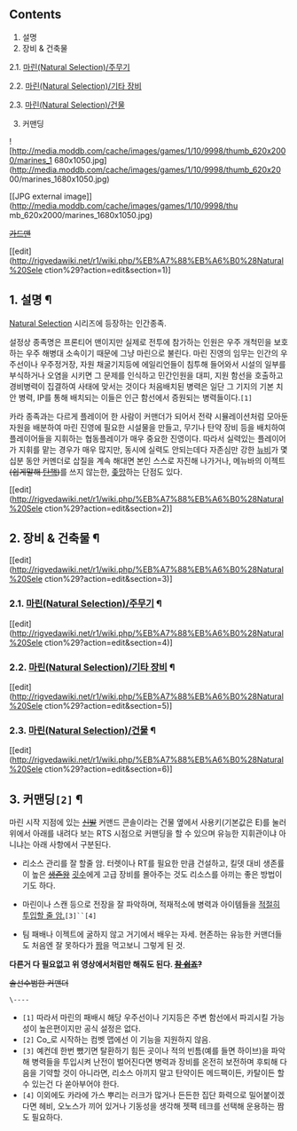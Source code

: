## Contents

    

1. 설명 
2. 장비 & 건축물 
    

2.1. [마린(Natural Selection)/주무기](%EB%A7%88%EB%A6%B0%28Natural%20Selection%29/%EC%A3%BC%EB%AC%B4%EA%B8%B0.md)

2.2. [마린(Natural Selection)/기타 장비](%EB%A7%88%EB%A6%B0%28Natural%20Selection%29/%EA%B8%B0%ED%83%80%20%EC%9E%A5%EB%B9%84.md)

2.3. [마린(Natural Selection)/건물](%EB%A7%88%EB%A6%B0%28Natural%20Selection%29/%EA%B1%B4%EB%AC%BC.md)

3. 커맨딩 

  

![http://media.moddb.com/cache/images/games/1/10/9998/thumb_620x2000/marines_1
680x1050.jpg](http://media.moddb.com/cache/images/games/1/10/9998/thumb_620x20
00/marines_1680x1050.jpg)

[[JPG external image]](http://media.moddb.com/cache/images/games/1/10/9998/thu
mb_620x2000/marines_1680x1050.jpg)

  
<del>[가드맨](%EA%B0%80%EB%93%9C%EB%A7%A8.md)</del>

[[edit](http://rigvedawiki.net/r1/wiki.php/%EB%A7%88%EB%A6%B0%28Natural%20Sele
ction%29?action=edit&section=1)]

## 1. 설명 ¶

[Natural Selection](Natural%20Selection.md) 시리즈에 등장하는 인간종족.

  

설정상 종족명은 프론티어 맨이지만 실제로 전투에 참가하는 인원은 우주 개척민을 보호하는 우주 해병대 소속이기 때문에 그냥 마린으로 불린다.
마린 진영의 임무는 인간의 우주선이나 우주정거장, 자원 채굴기지등에 에일리언들이 침투해 들어와서 시설의 일부를 부식하거나 오염을 시키면 그
문제를 인식하고 민간인원을 대피, 지원 함선을 호출하고 경비병력이 집결하여 사태에 맞서는 것이다 처음배치된 병력은 일단 그 기지의 기본 치안
병력, IP를 통해 배치되는 이들은 인근 함선에서 증원되는 병력들이다.`[1]`

  

카라 종족과는 다르게 플레이어 한 사람이 커맨더가 되어서 전략 시뮬레이션처럼 모아둔 자원을 배분하여 마린 진영에 필요한 시설물을 만들고,
무기나 탄약 장비 등을 배치하여 플레이어들을 지휘하는 협동플레이가 매우 중요한 진영이다. 따라서 실력있는 플레이어가 지휘를 맡는 경우가 매우
많지만, 동시에 실력도 안되는데다 자존심만 강한 [뉴비](%EB%89%B4%EB%B9%84.md)가 몇십분 동안 커멘더로 삽질을 계속
해대면 본인 스스로 자진해 나가거나, 메뉴바의 이젝트<del>(쉽게말해 [탄핵](%ED%83%84%ED%95%B5.md))</del>를
쓰지 않는한, [좆망](%EC%A2%86%EB%A7%9D.md)하는 단점도 있다.

  

[[edit](http://rigvedawiki.net/r1/wiki.php/%EB%A7%88%EB%A6%B0%28Natural%20Sele
ction%29?action=edit&section=2)]

## 2. 장비 & 건축물 ¶

[[edit](http://rigvedawiki.net/r1/wiki.php/%EB%A7%88%EB%A6%B0%28Natural%20Sele
ction%29?action=edit&section=3)]

### 2.1. [마린(Natural Selection)/주무기](%EB%A7%88%EB%A6%B0%28Natural%20Selection%29/%EC%A3%BC%EB%AC%B4%EA%B8%B0.md) ¶

  

[[edit](http://rigvedawiki.net/r1/wiki.php/%EB%A7%88%EB%A6%B0%28Natural%20Sele
ction%29?action=edit&section=4)]

### 2.2. [마린(Natural Selection)/기타 장비](%EB%A7%88%EB%A6%B0%28Natural%20Selection%29/%EA%B8%B0%ED%83%80%20%EC%9E%A5%EB%B9%84.md) ¶

  

[[edit](http://rigvedawiki.net/r1/wiki.php/%EB%A7%88%EB%A6%B0%28Natural%20Sele
ction%29?action=edit&section=5)]

### 2.3. [마린(Natural Selection)/건물](%EB%A7%88%EB%A6%B0%28Natural%20Selection%29/%EA%B1%B4%EB%AC%BC.md) ¶

  

[[edit](http://rigvedawiki.net/r1/wiki.php/%EB%A7%88%EB%A6%B0%28Natural%20Sele
ction%29?action=edit&section=6)]

## 3. 커맨딩`[2]` ¶

마린 시작 지점에 있는 <del>[신발](%EC%8B%A0%EB%B0%9C.md)</del> 커맨드 콘솔이라는 건물 옆에서
사용키(기본값은 E)를 눌러 위에서 아래를 내려다 보는 RTS 시점으로 커맨딩을 할 수 있으며 유능한 지휘관이냐 아니냐는 아래 사항에서
구분된다.

  

  * 리소스 관리를 잘 할줄 암. 터렛이나 RT를 필요한 만큼 건설하고, 킬뎃 대비 생존률이 높은 <del>[생존왕](%EC%83%9D%EC%A1%B4%EC%99%95.md)</del> [굇수](%EA%B5%87%EC%88%98.md)에게 고급 장비를 몰아주는 것도 리소스를 아끼는 좋은 방법이기도 하다.  

  * 마린이나 스캔 등으로 전장을 잘 파악하며, 적재적소에 병력과 아이템들을 [적절히 투입할 줄 암.](%EA%B9%80%EB%8C%80%EA%B8%B0.md)`[3]``[4]`  

  * 팀 패배나 이젝트에 굴하지 않고 거기에서 배우는 자세. 현존하는 유능한 커맨더들도 처음엔 잘 못하다가 [짬](%EC%A7%AC.md)을 먹고보니 그렇게 된 것.  

  
  

  

**다른거 다 필요없고 위 영상에서처럼만 해줘도 된다. <del>[참 쉽죠](%EC%B0%B8%20%EC%89%BD%EC%A3%A0.md)?</del>**  
  
<del>솔선수범한 커맨더</del>  

`\----`

  * `[1]` 따라서 마린의 패배시 해당 우주선이나 기지등은 주변 함선에서 파괴시킬 가능성이 높은편이지만 공식 설정은 없다.
  * `[2]` Co_로 시작하는 컴벳 맵에선 이 기능을 지원하지 않음.
  * `[3]` 예컨데 한번 뺐기면 탈환하기 힘든 곳이나 적의 빈틈(예를 들면 하이브)을 파악해 병력들을 투입시켜 난전이 벌어진다면 병력과 장비를 온전히 보전하며 후퇴해 다음을 기약할 것이 아니라면, 리소스 아끼지 말고 탄약이든 메드팩이든, 카탈이든 할 수 있는건 다 쏟아부어야 한다.
  * `[4]` 이외에도 카라에 가스 뿌리는 러크가 많거나 든든한 집단 화력으로 밀어붙이겠다면 헤비, 오노스가 끼어 있거나 기동성을 생각해 젯팩 테크를 선택해 운용하는 짬도 필요하다.

